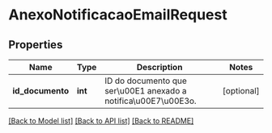 # AnexoNotificacaoEmailRequest

## Properties
Name | Type | Description | Notes
------------ | ------------- | ------------- | -------------
**id_documento** | **int** | ID do documento que ser\u00E1 anexado a notifica\u00E7\u00E3o. | [optional] 

[[Back to Model list]](../README.md#documentation-for-models) [[Back to API list]](../README.md#documentation-for-api-endpoints) [[Back to README]](../README.md)


